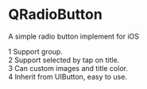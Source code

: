 QRadioButton
============

A simple radio button implement for iOS

  1 Support group. <br/>
  2 Support selected by tap on title.<br/>
  3 Can custom images and title color.<br/>
  4 Inherit from UIButton, easy to use.<br/>
